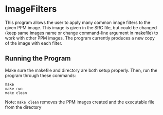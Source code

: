 # ImageFilters

This program allows the user to apply many common image filters to the given PPM image. This image is given in the SRC file, but could be changed (keep same images name or change command-line argument in makefile) to work with other PPM images. The program currently produces a new copy of the image with each filter.

## Running the Program
Make sure the makefile and directory are both setup properly. Then, run the program through these commands:
```
make
make run
make clean
```
Note: `make clean` removes the PPM images created and the executable file from the directory
